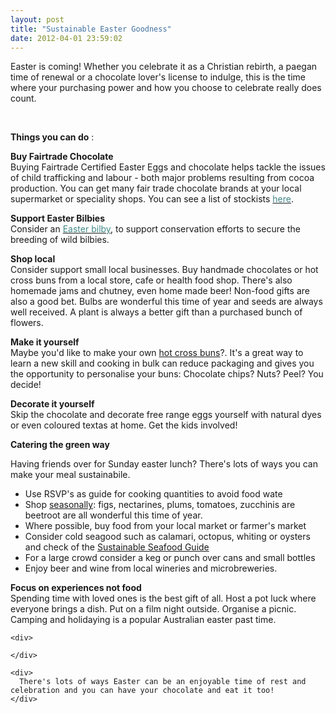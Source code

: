 ```yaml
---
layout: post
title: "Sustainable Easter Goodness"
date: 2012-04-01 23:59:02
---
```


<div class="photo-div" id="main-photo-container">
  Easter is coming! Whether you celebrate it as a Christian rebirth, a paegan time of renewal or a chocolate lover's license to indulge, this is the time where your purchasing power and how you choose to celebrate really does count.
</div>

 

**Things you can do** :

**Buy Fairtrade Chocolate**  
Buying Fairtrade Certified Easter Eggs and chocolate helps tackle the issues of child trafficking and labour - both major problems resulting from cocoa production. You can get many fair trade chocolate brands at your local supermarket or speciality shops. You can see a list of stockists [<span style="color: rgb(68, 136, 136);">here</span>][1].

 [1]: http://www.fta.org.au/node/2350/view?PHPSESSID=ff8ad94507d50d66ad3e792760920bab

**Support Easter Bilbies**  
Consider an [<span style="color: rgb(68, 136, 136);">Easter bilby</span>][2], to support conservation efforts to secure the breeding of wild bilbies.

 [2]: http://www.easterbilby.com.au/save_bilby/chocolate.asp

**Shop local**  
Consider support small local businesses. Buy handmade chocolates or hot cross buns from a local store, cafe or health food shop. There's also homemade jams and chutney, even home made beer! Non-food gifts are also a good bet. Bulbs are wonderful this time of year and seeds are always well received. A plant is always a better gift than a purchased bunch of flowers.

**Make it yourself**  
Maybe you'd like to make your own [hot cross buns][3]?. It's a great way to learn a new skill and cooking in bulk can reduce packaging and gives you the opportunity to personalise your buns: Chocolate chips? Nuts? Peel? You decide!

 [3]: http://www.greenrenters.org/tutorial/make-your-own-hot-cross-buns

**Decorate it yourself**  
Skip the chocolate and decorate free range eggs yourself with natural dyes or even coloured textas at home. Get the kids involved!

**Catering the green way**

Having friends over for Sunday easter lunch? There's lots of ways you can make your meal sustainabile.

*   Use RSVP's as guide for cooking quantities to avoid food wate
*   Shop [seasonally][4]: figs, nectarines, plums, tomatoes, zucchinis are beetroot are all wonderful this time of year.
*   Where possible, buy food from your local market or farmer's market
*   Consider cold seagood such as calamari, octopus, whiting or oysters and check of the [Sustainable Seafood Guide][5]
*   For a large crowd consider a keg or punch over cans and small bottles
*   Enjoy beer and wine from local wineries and microbreweries.

 [4]: http://seasonalfoodguide.com/
 [5]: http://www.amcs.org.au/WhatWeDo.asp?active_page_id=213

<div>
  <div>
    <div>
      <strong>Focus on experiences not food</strong><br /> Spending time with loved ones is the best gift of all. Host a pot luck where everyone brings a dish. Put on a film night outside. Organise a picnic. Camping and holidaying is a popular Australian easter past time.
    </div>
    
    <div>
       
    </div>
    
    <div>
      There's lots of ways Easter can be an enjoyable time of rest and celebration and you can have your chocolate and eat it too!
    </div>
  </div>
</div>